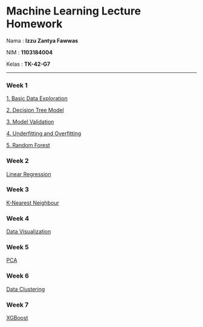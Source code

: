# Machine Learning Lecture Homework
Nama : **Izzu Zantya Fawwas**

NIM  : **1103184004**

Kelas : **TK-42-G7**
<hr>

### Week 1
[1. Basic Data Exploration](https://www.kaggle.com/izzuzantyaf/exercise-basic-data-exploration)

[2. Decision Tree Model](https://www.kaggle.com/izzuzantyaf/exercise-your-first-machine-learning-model)

[3. Model Validation](https://www.kaggle.com/izzuzantyaf/exercise-model-validation)

[4. Underfitting and Overfitting](https://www.kaggle.com/izzuzantyaf/exercise-underfitting-and-overfitting)

[5. Random Forest](https://www.kaggle.com/izzuzantyaf/exercise-random-forests)

### Week 2
[Linear Regression](https://www.kaggle.com/izzuzantyaf/linear-regression)

### Week 3
[K-Nearest Neighbour](https://www.kaggle.com/izzuzantyaf/k-nearest-neighbor-classifier-to-predict-fruits)

### Week 4
[Data Visualization](https://www.kaggle.com/izzuzantyaf/data-visualization)

### Week 5
[PCA](https://www.kaggle.com/izzuzantyaf/pca-with-iris-datasets)

### Week 6
[Data Clustering](https://www.kaggle.com/izzuzantyaf/mall-customers-clustering-analysis)

### Week 7
[XGBoost](https://www.kaggle.com/izzuzantyaf/xgboost)

